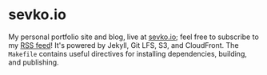 # sevko.io
My personal portfolio site and blog, live at [sevko.io](https://sevko.io/); feel free to subscribe to my
[RSS feed](https://sevko.io/articles/feed.xml)! It's powered by Jekyll, Git LFS, S3, and CloudFront. The `Makefile`
contains useful directives for installing dependencies, building, and publishing.
